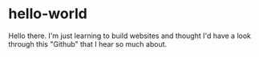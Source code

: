 # hello-world

Hello there. I'm just learning to build websites and thought I'd have a look through this "Github" that I hear so much about.
